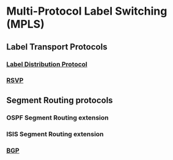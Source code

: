 # Multi-Protocol Label Switching (MPLS)

## **Label Transport Protocols**
### [Label Distribution Protocol](mpls/ldp/)
### [RSVP](mpls/rsvp/)

## **Segment Routing protocols**
### OSPF Segment Routing extension
### ISIS Segment Routing extension
### [BGP](ip-protocol/bgp/)
